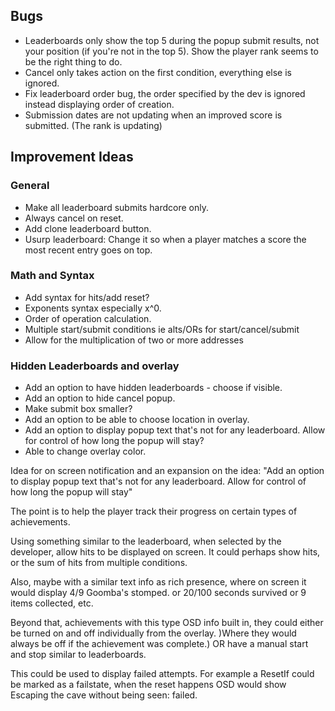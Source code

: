 ## Bugs

- Leaderboards only show the top 5 during the popup submit results, not your position (if you're not in the top 5). Show the player rank seems to be the right thing to do.
- Cancel only takes action on the first condition, everything else is ignored.
- Fix leaderboard order bug, the order specified by the dev is ignored instead displaying order of creation.
- Submission dates are not updating when an improved score is submitted. (The rank is updating)

## Improvement Ideas

### General

- Make all leaderboard submits hardcore only.
- Always cancel on reset.
- Add clone leaderboard button.
- Usurp leaderboard: Change it so when a player matches a score the most recent entry goes on top.

### Math and Syntax

- Add syntax for hits/add reset?
- Exponents syntax especially x^0.
- Order of operation calculation.
- Multiple start/submit conditions ie alts/ORs for start/cancel/submit
- Allow for the multiplication of two or more addresses 

	
### Hidden Leaderboards and overlay

- Add an option to have hidden leaderboards - choose if visible.
- Add an option to hide cancel popup.
- Make submit box smaller?
- Add an option to be able to choose location in overlay.
- Add an option to display popup text that's not for any leaderboard. Allow for control of how long the popup will stay?
- Able to change overlay color.


Idea for on screen notification and an expansion on the idea: "Add an option to display popup text that's not for any leaderboard. Allow for control of how long the popup will stay"

The point is to help the player track their progress on certain types of achievements.

Using something similar to the leaderboard, when selected by the developer, allow hits to be displayed on screen. It could perhaps show hits, or the sum of hits from multiple conditions. 

Also, maybe with a similar text info as rich presence, where on screen it would display 4/9 Goomba's stomped. or 20/100 seconds survived or 9 items collected, etc.

Beyond that, achievements with this type OSD info built in, they could either be turned on and off individually from the overlay. )Where they would always be off if the achievement was complete.) OR
have a manual start and stop similar to leaderboards.

This could be used to display failed attempts. For example a ResetIf could be marked as a failstate, when the reset happens OSD would show Escaping the cave without being seen: failed.